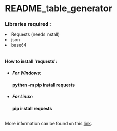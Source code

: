 # README_table_generator

<h3>Libraries required :</h3>
<li>Requests (needs install)<br></li>
<li>json<br></li>
<li>base64<br></li>
<br>
<h4>How to install 'requests':</h4>
<ul>
  <li><h5>For Windows:</h5> <b>python -m pip install requests</b></li>
  <li><h5>For Linux: </h5><b>pip install requests</b></li>
</ul>
<br>
More information can be found on this <a href="https://www.geeksforgeeks.org/how-to-install-requests-in-python-for-windows-linux-mac/"> link</a>.
